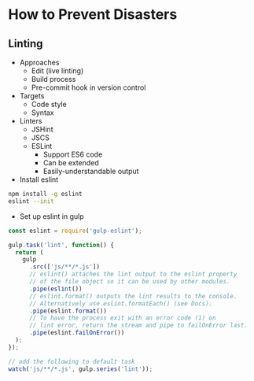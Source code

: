 # How to Prevent Disasters

## Linting
- Approaches
  - Edit (live linting)
  - Build process
  - Pre-commit hook in version control
- Targets
  - Code style
  - Syntax
- Linters
  - JSHint
  - JSCS
  - ESLint
    - Support ES6 code
    - Can be extended
    - Easily-understandable output
- Install eslint

```sh
npm install -g eslint
eslint --init
```

- Set up eslint in gulp

```js
const eslint = require('gulp-eslint');

gulp.task('lint', function() {
  return (
    gulp
      .src(['js/**/*.js'])
      // eslint() attaches the lint output to the eslint property
      // of the file object so it can be used by other modules.
      .pipe(eslint())
      // eslint.format() outputs the lint results to the console.
      // Alternatively use eslint.formatEach() (see Docs).
      .pipe(eslint.format())
      // To have the process exit with an error code (1) on
      // lint error, return the stream and pipe to failOnError last.
      .pipe(eslint.failOnError())
  );
});

// add the following to default task
watch('js/**/*.js', gulp.series('lint'));
```
